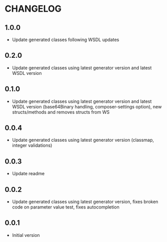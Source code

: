 # CHANGELOG

## 1.0.0
- Update generated classes following WSDL updates

## 0.2.0
- Update generated classes using latest generator version and latest WSDL version

## 0.1.0
- Update generated classes using latest generator version and latest WSDL version (base64Binary handling, composer-settings option), new structs/methods and removes structs from WS

## 0.0.4
- Update generated classes using latest generator version (classmap, integer validations)

## 0.0.3
- Update readme

## 0.0.2
- Update generated classes using latest generator version, fixes broken code on parameter value test, fixes autocompletion

## 0.0.1
- Initial version
